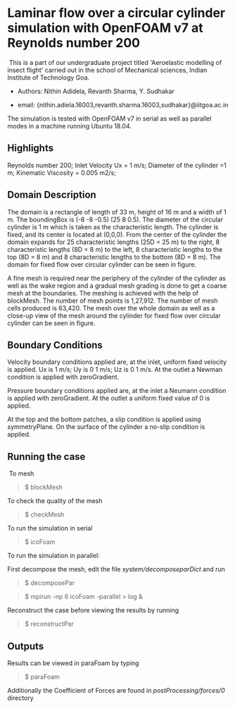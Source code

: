 # Laminar flow over a circular cylinder simulation with OpenFOAM v7 at Reynolds number 200
​
This is a part of our undergraduate project titled 'Aeroelastic modelling of insect flight' carried out in the school of Mechanical sciences, Indian Institute of Technology Goa.

* Authors: Nithin Adidela, Revanth Sharma, Y. Sudhakar

* email: {nithin.adiela.16003,revanth.sharma.16003,sudhakar}@iitgoa.ac.in

The  simulation is tested with OpenFOAM v7 in serial as well as parallel modes in a machine running Ubuntu 18.04.

## Highlights 

Reynolds number 200; 
Inlet Velocity Ux = 1 m/s; 
Diameter of the cylinder =1 m; 
Kinematic Viscosity = 0.005 m2/s;

## Domain Description

The domain is a rectangle of length of 33 m, height of 16 m and a width of 1 m. The boundingBox is (-8 -8 -0.5) (25 8 0.5). The diameter of the circular cylinder is 1 m which is taken as the characteristic length. The cylinder is fixed, and its center is located at (0,0,0). From the center of the cylinder the domain expands for  25 characteristic lengths (25D = 25 m) to the right, 8 characteristic lengths (8D = 8 m)  to the left, 8 characteristic lengths to the top (8D = 8 m) and 8 characteristic lengths to the bottom (8D = 8 m). The domain for fixed flow over circular cylinder can be seen in figure.

A fine mesh is required near the periphery of the cylinder of the cylinder as well as the wake region and a gradual mesh grading is done to get a coarse mesh at the boundaries. The meshing is achieved with the help of blockMesh. The number of mesh points is 1,27,912. The number of mesh cells produced is 63,420. The mesh over the whole domain as well as a close-up view of the mesh around the cylinder for fixed flow over circular cylinder can be seen in figure.

## Boundary Conditions

Velocity boundary conditions applied are, at the inlet, uniform fixed velocity is applied. Ux is 1 m/s; Uy is 0 1 m/s; Uz is 0 1 m/s. At the outlet a Newman condition is applied with zeroGradient. 

Pressure boundary conditions applied are, at the inlet a Neumann condition is applied with zeroGradient. At the outlet a uniform fixed value of 0 is applied. 

At the top and the bottom patches, a slip condition is applied using symmetryPlane. On the surface of the cylinder a no-slip condition is applied.

## Running the case
​
To mesh

> $ blockMesh

To check the quality of the mesh

> $ checkMesh

To run the simulation in serial
> $ icoFoam

To run the simulation in parallel:

First decompose the mesh, edit the file *system/decomposeparDict* and run

> $ decomposePar

> $ mpirun -np 6 icoFoam -parallel > log & 

Reconstruct the case before viewing the results by running 

> $ reconstructPar


## Outputs

Results can be viewed in paraFoam by typing 

> $ paraFoam

Additionally the Coefficient of Forces are found in *postProcessing/forces/0* directory



